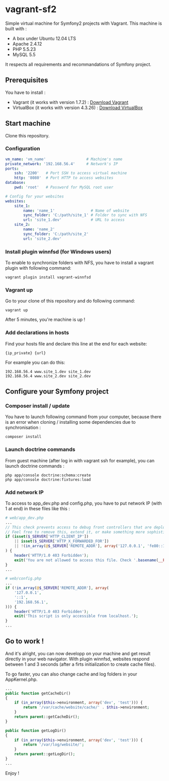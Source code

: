 # vagrant-sf2
Simple virtual machine for Symfony2 projects with Vagrant. This machine is built with :
- A box under Ubuntu 12.04 LTS
- Apache 2.4.12
- PHP 5.5.23
- MySQL 5.5

It respects all requirements and recommandations of Symfony project.

## Prerequisites

You have to install :
- Vagrant (it works with version 1.7.2) : [Download Vagrant](http://www.vagrantup.com/downloads)
- VirtualBox (it works with version 4.3.26) : [Download VirtualBox](https://www.virtualbox.org/wiki/Downloads)

## Start machine

Clone this repository.

### Configuration

```yaml
vm_name: 'vm_name'                  # Machine's name
private_network: '192.168.56.4'     # Network's IP
ports:
    ssh: '2200'   # Port SSH to access virtual machine
    http: '8080'  # Port HTTP to access websites
database:
    pwd: 'root'   # Password for MySQL root user

# Config for your websites
websites:
    site_1:
        name: 'name_1'                # Name of website
        sync_folder: 'C:/path/site_1' # Folder to sync with NFS
        url: 'site_1.dev'             # URL to access
    site_2:
        name: 'name_2'
        sync_folder: 'C:/path/site_2'
        url: 'site_2.dev'
```

### Install plugin winnfsd (for Windows users)

To enable to synchronize folders with NFS, you have to install a vagrant plugin with following command:

```
vagrant plugin install vagrant-winnfsd
```

### Vagrant up

Go to your clone of this repository and do following command:

```
vagrant up
```

After 5 minutes, you're machine is up !

### Add declarations in hosts

Find your hosts file and declare this line at the end for each website:

```
{ip_private} {url}
```

For example you can do this:

```
192.168.56.4 www.site_1.dev site_1.dev
192.168.56.4 www.site_2.dev site_2.dev
```

## Configure your Symfony project

### Composer install / update

You have to launch following command from your computer, because there is an error when cloning / installing some dependencies due to synchronisation :

```
composer install
```

### Launch doctrine commands

From guest machine (after log in with vagrant ssh for example), you can launch doctrine commands :

```
php app/console doctrine:schema:create
php app/console doctrine:fixtures:load
```

### Add network IP

To access to app_dev.php and config.php, you have to put network IP (with 1 at end) in these files like this :

```php
# web/app_dev.php
...
// This check prevents access to debug front controllers that are deployed by accident to production servers.
// Feel free to remove this, extend it, or make something more sophisticated.
if (isset($_SERVER['HTTP_CLIENT_IP'])
    || isset($_SERVER['HTTP_X_FORWARDED_FOR'])
    || !(in_array(@$_SERVER['REMOTE_ADDR'], array('127.0.0.1', 'fe80::1', '::1', '192.168.56.1')) || php_sapi_name() === 'cli-server')
) {
    header('HTTP/1.0 403 Forbidden');
    exit('You are not allowed to access this file. Check '.basename(__FILE__).' for more information.');
}
...
```

```php
# web/config.php
...
if (!in_array(@$_SERVER['REMOTE_ADDR'], array(
    '127.0.0.1',
    '::1',
    '192.168.56.1',
))) {
    header('HTTP/1.0 403 Forbidden');
    exit('This script is only accessible from localhost.');
}
...
```

## Go to work !

And it's alright, you can now developp on your machine and get result directly in your web navigator. With plugin winnfsd, websites respond between 1 and 3 seconds (after a firts initialization to create cache files).

To go faster, you can also change cache and log folders in your AppKernel.php.

```php
...
public function getCacheDir()
{
    if (in_array($this->environment, array('dev', 'test'))) {
        return '/var/cache/website/cache/' . $this->environment;
    }
    return parent::getCacheDir();
}

public function getLogDir()
{
    if (in_array($this->environment, array('dev', 'test'))) {
        return '/var/log/website/';
    }
    return parent::getLogDir();
}
...
```

Enjoy !